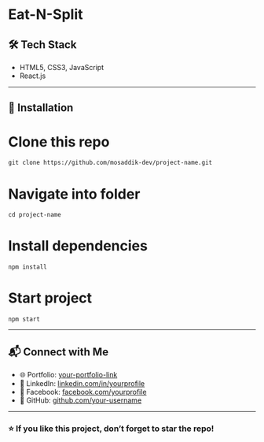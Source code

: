 # Eat-N-Split

## 🛠️ Tech Stack

- HTML5, CSS3, JavaScript
- React.js

---

## 📂 Installation

# Clone this repo

`git clone https://github.com/mosaddik-dev/project-name.git`

# Navigate into folder

`cd project-name`

# Install dependencies

`npm install`

# Start project

`npm start`

---

## 📬 Connect with Me

- 🌐 Portfolio: [your-portfolio-link](https://mosaddik.vercel.app)
- 💼 LinkedIn: [linkedin.com/in/yourprofile](https://linkedin.com/in/mosaddique)
- 📘 Facebook: [facebook.com/yourprofile](https://facebook.com/mosaddik.dev)
- 📂 GitHub: [github.com/your-username](https://github.com/mosaddik-dev)

---

### ⭐ If you like this project, don’t forget to star the repo!
